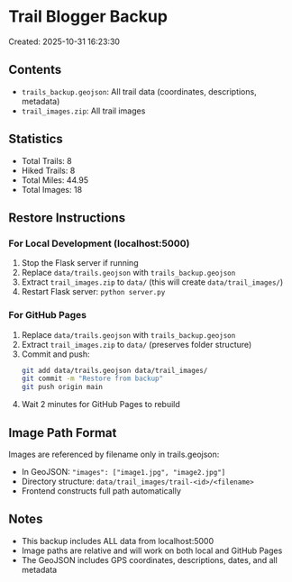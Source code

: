 # Trail Blogger Backup
Created: 2025-10-31 16:23:30

## Contents
- `trails_backup.geojson`: All trail data (coordinates, descriptions, metadata)
- `trail_images.zip`: All trail images

## Statistics
- Total Trails: 8
- Hiked Trails: 8
- Total Miles: 44.95
- Total Images: 18

## Restore Instructions

### For Local Development (localhost:5000)
1. Stop the Flask server if running
2. Replace `data/trails.geojson` with `trails_backup.geojson`
3. Extract `trail_images.zip` to `data/` (this will create `data/trail_images/`)
4. Restart Flask server: `python server.py`

### For GitHub Pages
1. Replace `data/trails.geojson` with `trails_backup.geojson`
2. Extract `trail_images.zip` to `data/` (preserves folder structure)
3. Commit and push:
   ```bash
   git add data/trails.geojson data/trail_images/
   git commit -m "Restore from backup"
   git push origin main
   ```
4. Wait 2 minutes for GitHub Pages to rebuild

## Image Path Format
Images are referenced by filename only in trails.geojson:
- In GeoJSON: `"images": ["image1.jpg", "image2.jpg"]`
- Directory structure: `data/trail_images/trail-<id>/<filename>`
- Frontend constructs full path automatically

## Notes
- This backup includes ALL data from localhost:5000
- Image paths are relative and will work on both local and GitHub Pages
- The GeoJSON includes GPS coordinates, descriptions, dates, and all metadata
